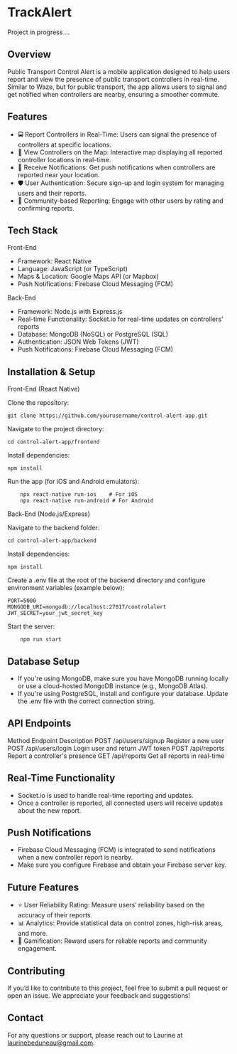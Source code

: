 # TrackAlert

Project in progress ...

## Overview

Public Transport Control Alert is a mobile application designed to help users report and view the presence of public transport controllers in real-time. Similar to Waze, but for public transport, the app allows users to signal and get notified when controllers are nearby, ensuring a smoother commute.

## Features

- 🚍 Report Controllers in Real-Time: Users can signal the presence of controllers at specific locations.
- 📍 View Controllers on the Map: Interactive map displaying all reported controller locations in real-time.
- 🔔 Receive Notifications: Get push notifications when controllers are reported near your location.
- 🛡️ User Authentication: Secure sign-up and login system for managing users and their reports.
- 💬 Community-based Reporting: Engage with other users by rating and confirming reports.

## Tech Stack

Front-End

- Framework: React Native
- Language: JavaScript (or TypeScript)
- Maps & Location: Google Maps API (or Mapbox)
- Push Notifications: Firebase Cloud Messaging (FCM)

Back-End

- Framework: Node.js with Express.js
- Real-time Functionality: Socket.io for real-time updates on controllers' reports
- Database: MongoDB (NoSQL) or PostgreSQL (SQL)
- Authentication: JSON Web Tokens (JWT)
- Push Notifications: Firebase Cloud Messaging (FCM)

## Installation & Setup

Front-End (React Native)

Clone the repository:

```
git clone https://github.com/yourusername/control-alert-app.git
```

Navigate to the project directory:

```
cd control-alert-app/frontend
```

Install dependencies:

```
npm install
```

Run the app (for iOS and Android emulators):

```
    npx react-native run-ios    # For iOS
    npx react-native run-android # For Android
```

Back-End (Node.js/Express)

Navigate to the backend folder:

```
cd control-alert-app/backend
```

Install dependencies:

```
npm install
```

Create a .env file at the root of the backend directory and configure environment variables (example below):

```
PORT=5000
MONGODB_URI=mongodb://localhost:27017/controlalert
JWT_SECRET=your_jwt_secret_key
```

Start the server:

```
    npm run start
```

## Database Setup

- If you're using MongoDB, make sure you have MongoDB running locally or use a cloud-hosted MongoDB instance (e.g., MongoDB Atlas).
- If you're using PostgreSQL, install and configure your database. Update the .env file with the correct connection string.

## API Endpoints

Method	Endpoint	Description
POST	/api/users/signup	Register a new user
POST	/api/users/login	Login user and return JWT token
POST	/api/reports	Report a controller's presence
GET	/api/reports	Get all reports in real-time

## Real-Time Functionality

- Socket.io is used to handle real-time reporting and updates.
- Once a controller is reported, all connected users will receive updates about the new report.

## Push Notifications

- Firebase Cloud Messaging (FCM) is integrated to send notifications when a new controller report is nearby.
- Make sure you configure Firebase and obtain your Firebase server key.

## Future Features

- ⭐ User Reliability Rating: Measure users’ reliability based on the accuracy of their reports.
- 📊 Analytics: Provide statistical data on control zones, high-risk areas, and more.
- 🏅 Gamification: Reward users for reliable reports and community engagement.

## Contributing

If you’d like to contribute to this project, feel free to submit a pull request or open an issue. We appreciate your feedback and suggestions!

## Contact

For any questions or support, please reach out to Laurine at laurinebeduneau@gmail.com.
